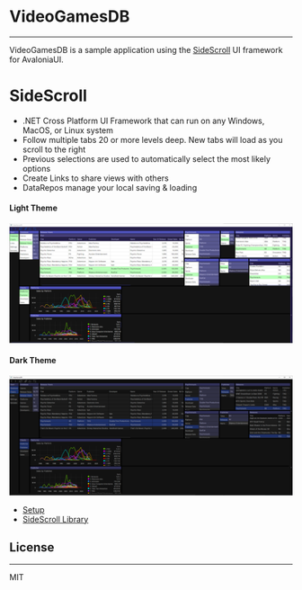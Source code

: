 # VideoGamesDB
---
VideoGamesDB is a sample application using the [SideScroll](https://github.com/SideScrollUI/SideScroll) UI framework for AvaloniaUI. 

# SideScroll
* .NET Cross Platform UI Framework that can run on any Windows, MacOS, or Linux system
* Follow multiple tabs 20 or more levels deep. New tabs will load as you scroll to the right
* Previous selections are used to automatically select the most likely options
* Create Links to share views with others
* DataRepos manage your local saving & loading

#### Light Theme
![Light Theme](Images/Screenshots/PsychonautsAndCharts.png)
#### Dark Theme
![Dark Theme](Images/Screenshots/PsychonautsAndChartsDark.png)


* [Setup](Docs/Setup.md)
* [SideScroll Library](https://github.com/SideScrollUI/SideScroll)

## License
---
MIT